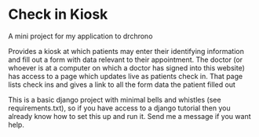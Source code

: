 # Check in Kiosk

A mini project for my application to drchrono

Provides a kiosk at which patients may enter their identifying information and fill out a form with data relevant
to their appointment. The doctor (or whoever is at a computer on which a doctor has signed into this website) has
access to a page which updates live as patients check in. That page lists check ins and gives a link to all the
form data the patient filled out

This is a basic django project with minimal bells and whistles (see requirements.txt), so if you have access to a
django tutorial then you already know how to set this up and run it. Send me a message if you want help.
